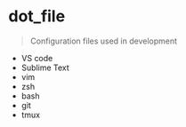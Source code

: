 # dot_file
> Configuration files used in development
- VS code
- Sublime Text
- vim
- zsh
- bash
- git 
- tmux

